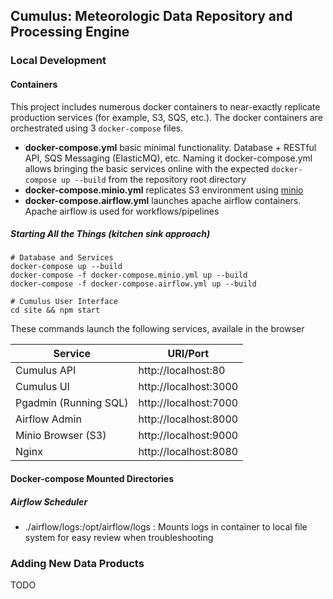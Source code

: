 ## Cumulus: Meteorologic Data Repository and Processing Engine

### Local Development

#### Containers

This project includes numerous docker containers to near-exactly replicate production services (for example, S3, SQS, etc.). The docker containers are orchestrated using 3 `docker-compose` files.

- **docker-compose.yml** basic minimal functionality. Database + RESTful API, SQS Messaging (ElasticMQ), etc. Naming it docker-compose.yml allows bringing the basic services online with the expected `docker-compose up --build` from the repository root directory
- **docker-compose.minio.yml** replicates S3 environment using [minio](https://github.com/minio/minio)
- **docker-compose.airflow.yml** launches apache airflow containers. Apache airflow is used for workflows/pipelines

##### Starting All the Things (kitchen sink approach)

```
# Database and Services
docker-compose up --build
docker-compose -f docker-compose.minio.yml up --build
docker-compose -f docker-compose.airflow.yml up --build

# Cumulus User Interface
cd site && npm start
```

These commands launch the following services, availale in the browser

| Service               | URI/Port              |
| --------------------- | --------------------- |
| Cumulus API           | http://localhost:80   |
| Cumulus UI            | http://localhost:3000 |
| Pgadmin (Running SQL) | http://localhost:7000 |
| Airflow Admin         | http://localhost:8000 |
| Minio Browser (S3)    | http://localhost:9000 |
| Nginx                 | http://localhost:8080 |

#### Docker-compose Mounted Directories

##### Airflow Scheduler

- ./airflow/logs:/opt/airflow/logs : Mounts logs in container to local file system for easy review when troubleshooting

### Adding New Data Products

TODO

